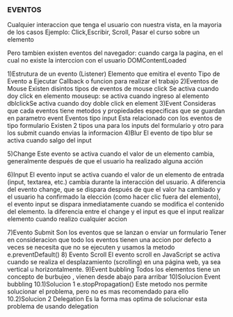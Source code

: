 ### EVENTOS
Cualquier interaccion que tenga el usuario con nuestra vista, en la mayoria de los casos
Ejemplo: Click,Escribir, Scroll, Pasar el curso sobre un elemento

Pero tambien existen eventos del navegador: cuando carga la pagina, en el cual no existe la interccion con el usuario DOMContentLoaded

1)Estrutura de un evento (Listener)
    Elemento que emitira el evento
    Tipo de Evento a Ejecutar
    Callback o funcion para realizar el trabajo
2)Eventos de Mouse
    Existen disintos tipos de eventos de mouse
    click Se activa cuando doy click en elemento
    mouseup: se activa cuando ingreso al elemento
    dblclickSe activa cuando doy doble click en element
3)Event
    Consideras que cada eventos tiene metodos y propiedades especificas que se guardan en parametro event
    Eventos tipo input Esta relacionado con los eventos de tipo formulario
    Existen 2 tipos una para los inputs del formulario y otro para los submit cuando envias la informacion
4)Blur
     El evento de tipo blur se activa cuando salgo del input

5)Change
    Este evento se activa cuando el valor de un elemento cambia, generalmente después de que el usuario ha realizado alguna acción

6)Input
El evento input se activa cuando el valor de un elemento de entrada (input, textarea, etc.) cambia durante la interacción del usuario. A diferencia del evento change, que se dispara después de que el valor ha cambiado y el usuario ha confirmado la elección (como hacer clic fuera del elemento), el evento input se dispara inmediatamente cuando se modifica el contenido del elemento.
la diferencia entre el change y el input es que el input realizar elemento cuando realizo cualquier accion

7)Evento Submit
Son los eventos que se lanzan o enviar un formulario
Tener en consideracion que todo los eventos tienen una accion por defecto a veces se necesita que no se ejecuten y usamos la metodo e.preventDefault()
8) Evento Scroll
El evento scroll en JavaScript se activa cuando se realiza el desplazamiento (scrolling) en una página web, ya sea vertical u horizontalmente.
9)Event bubbling
Todos los elementos tiene un concepto de burbujeo , vienen desde abajo para arribar
10)Solucion Event bubbling
10.1)Solucion 1 e.stopPropagation()
Este metodo nos permite solucionar el problema, pero no es mas recomendado para ello
10.2)Solucion 2 Delegation
Es la forma mas optima de solucionar esta problema de usando delegation


